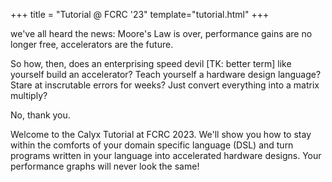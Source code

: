 +++
title = "Tutorial @ FCRC '23"
template="tutorial.html"
+++

we've all heard the news: Moore's Law is over, performance gains are no longer free, accelerators are the future.

So how, then, does an enterprising speed devil [TK: better term] like yourself build an accelerator?
Teach yourself a hardware design language?
Stare at inscrutable errors for weeks?
Just convert everything into a matrix multiply?

No, thank you.

Welcome to the Calyx Tutorial at FCRC 2023. 
We'll show you how to stay within the comforts of your domain specific language (DSL) and turn programs written in your language into accelerated hardware designs.
Your performance graphs will never look the same!
